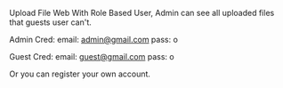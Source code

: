 Upload File Web With Role Based User, Admin can see all uploaded files that guests user can't.

Admin Cred:
email: admin@gmail.com
pass: o

Guest Cred:
email: guest@gmail.com
pass: o

Or you can register your own account.
